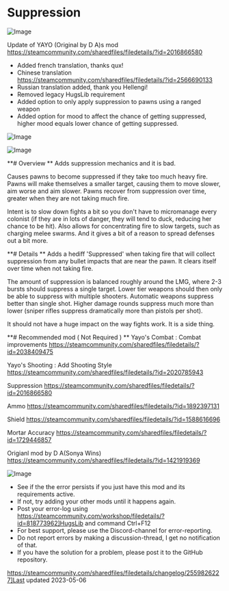 # Suppression

![Image](https://i.imgur.com/buuPQel.png)

Update of YAYO (Original by D A)s mod
https://steamcommunity.com/sharedfiles/filedetails/?id=2016866580

- Added french translation, thanks qux!
- Chinese translation https://steamcommunity.com/sharedfiles/filedetails/?id=2566690133
- Russian translation added, thank you Hellengi!
- Removed legacy HugsLib requirement
- Added option to only apply suppression to pawns using a ranged weapon
- Added option for mood to affect the chance of getting suppressed, higher mood equals lower chance of getting suppressed.

![Image](https://i.imgur.com/pufA0kM.png)

	
![Image](https://i.imgur.com/Z4GOv8H.png)

**# Overview
**
Adds suppression mechanics and it is bad.

Causes pawns to become suppressed if they take too much heavy fire. Pawns will make themselves a smaller target, causing them to move slower, aim worse and aim slower. Pawns recover from suppression over time, greater when they are not taking much fire.

Intent is to slow down fights a bit so you don't have to micromanage every colonist (if they are in lots of danger, they will tend to duck, reducing her chance to be hit). Also allows for concentrating fire to slow targets, such as charging melee swarms. And it gives a bit of a reason to spread defenses out a bit more.


**# Details
**
Adds a hediff 'Suppressed' when taking fire that will collect suppression from any bullet impacts that are near the pawn. It clears itself over time when not taking fire.

The amount of suppression is balanced roughly around the LMG, where 2-3 bursts should suppress a single target. Lower tier weapons should then only be able to suppress with multiple shooters. Automatic weapons suppress better than single shot. Higher damage rounds suppress much more than lower (sniper rifles suppress dramatically more than pistols per shot).

It should not have a huge impact on the way fights work. It is a side thing.



**# Recommended mod ( Not Required )
**
Yayo's Combat : Combat improvements
https://steamcommunity.com/sharedfiles/filedetails/?id=2038409475

Yayo's Shooting : Add Shooting Style
https://steamcommunity.com/sharedfiles/filedetails/?id=2020785943

Suppression
https://steamcommunity.com/sharedfiles/filedetails/?id=2016866580

Ammo
https://steamcommunity.com/sharedfiles/filedetails/?id=1892397131

Shield
https://steamcommunity.com/sharedfiles/filedetails/?id=1588616696

Mortar Accuracy
https://steamcommunity.com/sharedfiles/filedetails/?id=1729446857





Origianl mod by D A(Sonya Wins) https://steamcommunity.com/sharedfiles/filedetails/?id=1421919369

![Image](https://i.imgur.com/PwoNOj4.png)



-  See if the the error persists if you just have this mod and its requirements active.
-  If not, try adding your other mods until it happens again.
-  Post your error-log using https://steamcommunity.com/workshop/filedetails/?id=818773962]HugsLib and command Ctrl+F12
-  For best support, please use the Discord-channel for error-reporting.
-  Do not report errors by making a discussion-thread, I get no notification of that.
-  If you have the solution for a problem, please post it to the GitHub repository.


https://steamcommunity.com/sharedfiles/filedetails/changelog/2559826227]Last updated 2023-05-06
